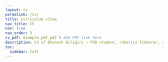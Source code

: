 ```yaml
---
layout: cv
permalink: /cv/
title: Curriculum vitae
nav_title: CV
nav: true
nav_order: 5
cv_pdf: example_pdf.pdf # Add PDF link here
description: CV of Dhanush Biligiri — PhD student, robotics tinkerer, and data science enthusiast. From legged locomotion to machine learning pipelines, this CV captures a journey through code, control, and curiosity. Seeking full-time opportunities starting Summer 2025.
toc:
  sidebar: left
---
```

